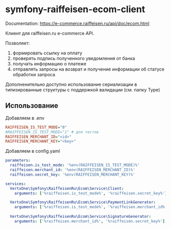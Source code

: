 # symfony-raiffeisen-ecom-client
Documentation: https://e-commerce.raiffeisen.ru/api/doc/ecom.html

Клиент для raiffeisen.ru e-commerce API. 

Позволяет:
1. формировать ссылку на оплату
2. проверять подпись полученного уведомления от банка
3. получать информацию о платеже
4. отправлять запросы на возврат и получение информации об статусе обработки запроса

Дополненительно доступно использование сериализации в типизированные структуры с поддержкой валидации (см. папку Type)  

## Использование

Добавляем в .env
```ini
RAIFFEISEN_IS_TEST_MODE="0"
#RAIFFEISEN_IS_TEST_MODE="1" # для тестов 
RAIFFEISEN_MERCHANT_ID="<id>"
RAIFFEISEN_MERCHANT_KEY="<key>"
```

Добавляем в config.yaml

```yaml
parameters:
  raiffeisen.is_test_mode: '%env(RAIFFEISEN_IS_TEST_MODE)%'
  raiffeisen.merchant_id: '%env(RAIFFEISEN_MERCHANT_ID)%'
  raiffeisen.secret_key: '%env(RAIFFEISEN_MERCHANT_KEY)%'

services:
  VertxOne\Symfony\RaiffeisenRu\Ecom\Service\Client:
    arguments: ['%raiffeisen.is_test_mode%', '%raiffeisen.secret_key%']

  VertxOne\Symfony\RaiffeisenRu\Ecom\Service\PaymentLinkGenerator:
    arguments: ['%raiffeisen.is_test_mode%', '%raiffeisen.merchant_id%']
    
  VertxOne\Symfony\RaiffeisenRu\Ecom\Service\SignatureGenerator:
    arguments: ['%raiffeisen.merchant_id%', '%raiffeisen.secret_key%']
```